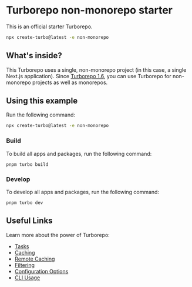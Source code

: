 # Turborepo non-monorepo starter

This is an official starter Turborepo.

```sh
npx create-turbo@latest -e non-monorepo
```

## What's inside?

This Turborepo uses a single, non-monorepo project (in this case, a single Next.js application). Since [Turborepo 1.6](https://turbo.build/blog/turbo-1-6-0#any-codebase-can-use-turborepo), you can use Turborepo for non-monorepo projects as well as monorepos.

## Using this example

Run the following command:

```sh
npx create-turbo@latest -e non-monorepo
```

### Build

To build all apps and packages, run the following command:

```
pnpm turbo build
```

### Develop

To develop all apps and packages, run the following command:

```
pnpm turbo dev
```

## Useful Links

Learn more about the power of Turborepo:

- [Tasks](https://turbo.build/repo/docs/core-concepts/monorepos/running-tasks)
- [Caching](https://turbo.build/repo/docs/core-concepts/caching)
- [Remote Caching](https://turbo.build/repo/docs/core-concepts/remote-caching)
- [Filtering](https://turbo.build/repo/docs/core-concepts/monorepos/filtering)
- [Configuration Options](https://turbo.build/repo/docs/reference/configuration)
- [CLI Usage](https://turbo.build/repo/docs/reference/command-line-reference)
